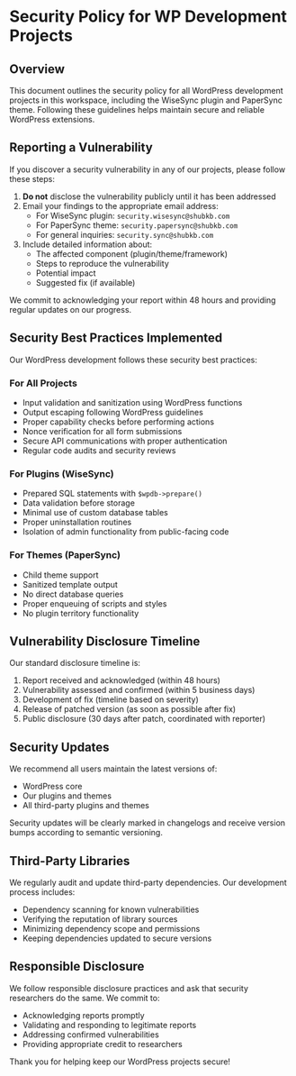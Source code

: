 # Security Policy for WP Development Projects

## Overview

This document outlines the security policy for all WordPress development projects in this workspace, including the WiseSync plugin and PaperSync theme. Following these guidelines helps maintain secure and reliable WordPress extensions.

## Reporting a Vulnerability

If you discover a security vulnerability in any of our projects, please follow these steps:

1. **Do not** disclose the vulnerability publicly until it has been addressed
2. Email your findings to the appropriate email address:
   - For WiseSync plugin: `security.wisesync@shubkb.com`
   - For PaperSync theme: `security.papersync@shubkb.com`
   - For general inquiries: `security.sync@shubkb.com`
3. Include detailed information about:
   - The affected component (plugin/theme/framework)
   - Steps to reproduce the vulnerability
   - Potential impact
   - Suggested fix (if available)

We commit to acknowledging your report within 48 hours and providing regular updates on our progress.

## Security Best Practices Implemented

Our WordPress development follows these security best practices:

### For All Projects
- Input validation and sanitization using WordPress functions
- Output escaping following WordPress guidelines
- Proper capability checks before performing actions
- Nonce verification for all form submissions
- Secure API communications with proper authentication
- Regular code audits and security reviews

### For Plugins (WiseSync)
- Prepared SQL statements with `$wpdb->prepare()`
- Data validation before storage
- Minimal use of custom database tables
- Proper uninstallation routines
- Isolation of admin functionality from public-facing code

### For Themes (PaperSync)
- Child theme support
- Sanitized template output
- No direct database queries
- Proper enqueuing of scripts and styles
- No plugin territory functionality

## Vulnerability Disclosure Timeline

Our standard disclosure timeline is:

1. Report received and acknowledged (within 48 hours)
2. Vulnerability assessed and confirmed (within 5 business days)
3. Development of fix (timeline based on severity)
4. Release of patched version (as soon as possible after fix)
5. Public disclosure (30 days after patch, coordinated with reporter)

## Security Updates

We recommend all users maintain the latest versions of:

- WordPress core
- Our plugins and themes
- All third-party plugins and themes

Security updates will be clearly marked in changelogs and receive version bumps according to semantic versioning.

## Third-Party Libraries

We regularly audit and update third-party dependencies. Our development process includes:

- Dependency scanning for known vulnerabilities
- Verifying the reputation of library sources
- Minimizing dependency scope and permissions
- Keeping dependencies updated to secure versions

## Responsible Disclosure

We follow responsible disclosure practices and ask that security researchers do the same. We commit to:

- Acknowledging reports promptly
- Validating and responding to legitimate reports
- Addressing confirmed vulnerabilities
- Providing appropriate credit to researchers

Thank you for helping keep our WordPress projects secure!
